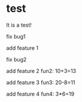 test
====

It is a test!


fix bug1

add feature 1

fix bug2

add feature 2
fun2:  10+3=13

add feature 3
fun3: 20-8=11

add feature 4
fun4: 3*6=19

